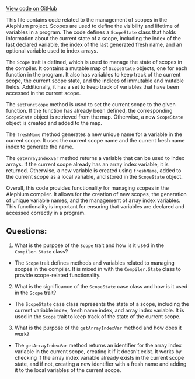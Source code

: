 [View code on GitHub](https://github.com/oxygenium/oxygenium/ralph/src/main/scala/org/oxygenium/ralph/Scope.scala)

This file contains code related to the management of scopes in the Alephium project. Scopes are used to define the visibility and lifetime of variables in a program. The code defines a `ScopeState` class that holds information about the current state of a scope, including the index of the last declared variable, the index of the last generated fresh name, and an optional variable used to index arrays.

The `Scope` trait is defined, which is used to manage the state of scopes in the compiler. It contains a mutable map of `ScopeState` objects, one for each function in the program. It also has variables to keep track of the current scope, the current scope state, and the indices of immutable and mutable fields. Additionally, it has a set to keep track of variables that have been accessed in the current scope.

The `setFuncScope` method is used to set the current scope to the given function. If the function has already been defined, the corresponding `ScopeState` object is retrieved from the map. Otherwise, a new `ScopeState` object is created and added to the map.

The `freshName` method generates a new unique name for a variable in the current scope. It uses the current scope name and the current fresh name index to generate the name.

The `getArrayIndexVar` method returns a variable that can be used to index arrays. If the current scope already has an array index variable, it is returned. Otherwise, a new variable is created using `freshName`, added to the current scope as a local variable, and stored in the `ScopeState` object.

Overall, this code provides functionality for managing scopes in the Alephium compiler. It allows for the creation of new scopes, the generation of unique variable names, and the management of array index variables. This functionality is important for ensuring that variables are declared and accessed correctly in a program.
## Questions: 
 1. What is the purpose of the `Scope` trait and how is it used in the `Compiler.State` class?
- The `Scope` trait defines methods and variables related to managing scopes in the compiler. It is mixed in with the `Compiler.State` class to provide scope-related functionality.

2. What is the significance of the `ScopeState` case class and how is it used in the `Scope` trait?
- The `ScopeState` case class represents the state of a scope, including the current variable index, fresh name index, and array index variable. It is used in the `Scope` trait to keep track of the state of the current scope.

3. What is the purpose of the `getArrayIndexVar` method and how does it work?
- The `getArrayIndexVar` method returns an identifier for the array index variable in the current scope, creating it if it doesn't exist. It works by checking if the array index variable already exists in the current scope state, and if not, creating a new identifier with a fresh name and adding it to the local variables of the current scope.